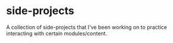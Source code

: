 # side-projects
A collection of side-projects that I've been working on to practice interacting with certain modules/content.
